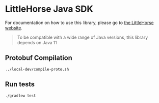 # LittleHorse Java SDK

For documentation on how to use this library, please go to [the LittleHorse website](https://littlehorse.dev).

> To be compatible with a wide range of Java versions, this library depends on Java 11

## Protobuf Compilation

```
../local-dev/compile-proto.sh
```

## Run tests

```
./gradlew test
```
